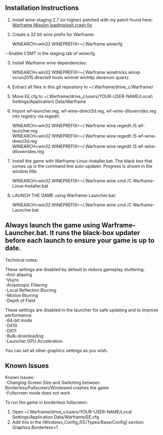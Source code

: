 ## Installation Instructions

1. Install wine-staging 2.7 (or higher) patched with my patch found here:  
[Warframe Mission loading/exit crash fix](https://raw.githubusercontent.com/GloriousEggroll/wine-warframe-patches/master/0001-revert-changes-that-cause-warframe-mission-loading-e.patch)  

2. Create a 32 bit wine prefix for Warframe:  

    WINEARCH=win32 WINEPREFIX=~/.Warframe winecfg  

--Enable CSMT in the staging tab of winecfg  

3. Install Warframe wine dependencies:  

    WINEARCH=win32 WINEPREFIX=~/.Warframe winetricks winxp vcrun2015 directx9 hosts wininet winhttp devenum quartz  

4. Extract all files in this git repository to ~/.Warframe/drive_c/Warframe/  

5. Move EE.cfg to ~/.Warframe/drive_c/users/YOUR-USER-NAME/Local\ Settings/Application\ Data/Warframe  

6. Import wf-launcher.reg, wf-wine-direct3d.reg, wf-wine-dlloverrides.reg into registry via regedit:  

    WINEARCH=win32 WINEPREFIX=~/.Warframe wine regedit /S wf-launcher.reg  
    WINEARCH=win32 WINEPREFIX=~/.Warframe wine regedit /S wf-wine-direct3d.reg  
    WINEARCH=win32 WINEPREFIX=~/.Warframe wine regedit /S wf-wine-dlloverrides.reg  

7. Install the game with Warframe-Linux-Installer.bat. The black box that comes up is the command line auto-updater. Progress is shown in the window title.  

    WINEARCH=win32 WINEPREFIX=~/.Warframe wine cmd /C Warframe-Linux-Installer.bat  

8. LAUNCH THE GAME using Warframe-Launcher.bat:  

    WINEARCH=win32 WINEPREFIX=~/.Warframe wine cmd /C Warframe-Launcher.bat  

## Always launch the game using Warframe-Launcher.bat. It runs the black-box updater before each launch to ensure your game is up to date.  

Technical notes:  

These settings are disabled by default to reduce gameplay stuttering:  
-Anti-aliasing  
-Vsync  
-Anisotropic Filtering  
-Local Reflection Blurring  
-Motion Blurring  
-Depth of Field  

These settings are disabled in the launcher for safe updating and to improve performance:  
-64-bit mode  
-DX10  
-DX11  
-Bulk-downloading  
-Launcher GPU Acceleration  

You can set all other graphics settings as you wish.  

## Known Issues  
Known Issues:  
-Changing Screen Size and Switching between Borderless/Fullscreen/Windowed crashes the game  
-Fullscreen mode does not work  

To run the game in borderless fullscreen:  
1. Open ~/.Warframe/drive_c/users/YOUR-USER-NAME/Local Settings/Application Data/Warframe/EE.cfg  
2. Add this in the [Windows_Config,/EE/Types/Base/Config] section:  
Graphics.Borderless=1  
